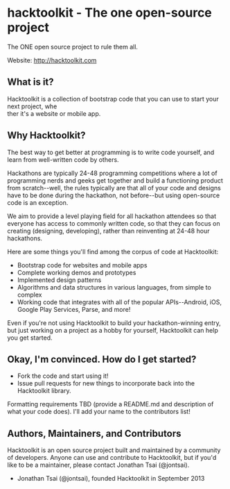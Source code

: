 hacktoolkit - The one open-source project
===========

The ONE open source project to rule them all.

Website: http://hacktoolkit.com

## What is it?                                                                              
Hacktoolkit is a collection of bootstrap code that you can use to start your next project, whe\
ther it's a website or mobile app.

## Why Hacktoolkit?
The best way to get better at programming is to write code yourself, and learn from well-written code by others.

Hackathons are typically 24-48 programming competitions where a lot of programming nerds and geeks get together and build a functioning product from scratch--well, the rules typically are that all of your code and designs have to be done during the hackathon, not before--but using open-source code is an exception.

We aim to provide a level playing field for all hackathon attendees so that everyone has access to commonly written code, so that they can focus on creating (designing, developing), rather than reinventing at 24-48 hour hackathons.

Here are some things you'll find among the corpus of code at Hacktoolkit:

* Bootstrap code for websites and mobile apps
* Complete working demos and prototypes
* Implemented design patterns
* Algorithms and data structures in various languages, from simple to complex
* Working code that integrates with all of the popular APIs--Android, iOS, Google Play Services, Parse, and more!

Even if you're not using Hacktoolkit to build your hackathon-winning entry, but just working on a project as a hobby for yourself, Hacktoolkit can help you get started.

## Okay, I'm convinced. How do I get started?

* Fork the code and start using it!
* Issue pull requests for new things to incorporate back into the Hacktoolkit library.
 
Formatting requirements TBD (provide a README.md and description of what your code does). I'll add your name to the contributors list!

## Authors, Maintainers, and Contributors

Hacktoolkit is an open source project built and maintained by a community of developers. Anyone can use and contribute to Hacktoolkit, but if you'd like to be a maintainer, please contact Jonathan Tsai (@jontsai).

* Jonathan Tsai (@jontsai), founded Hacktoolkit in September 2013
